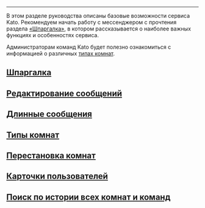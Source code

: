 ***

В этом разделе руководства описаны базовые возможности сервиса Kato. Рекомендуем начать работу с мессенджером с прочтения раздела [«Шпаргалка»](/articles/ru/general/cheatsheet), в котором рассказывается о наиболее важных функциях и особенностях сервиса.

Администраторам команд Kato будет полезно ознакомиться с информацией о различных [типах комнат](/articles/ru/general/room-types).

## [Шпаргалка](/articles/ru/general/cheatsheet)
## [Редактирование сообщений](/articles/ru/general/edit-message)
## [Длинные сообщения](/articles/ru/general/long-messages)
## [Типы комнат](/articles/ru/general/room-types)
## [Перестановка комнат](/articles/ru/general/room-drag-n-drop)
## [Карточки пользователей](/articles/ru/general/profile-cards)
## [Поиск по истории всех комнат и команд](/articles/ru/general/global-search)
